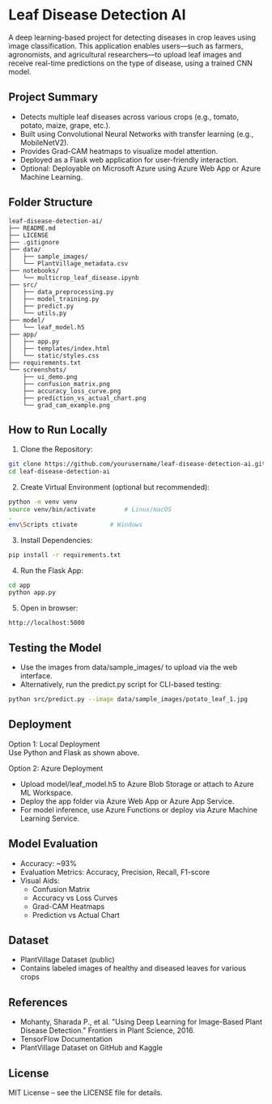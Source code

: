 # Leaf Disease Detection AI

A deep learning-based project for detecting diseases in crop leaves using image classification. This application enables users—such as farmers, agronomists, and agricultural researchers—to upload leaf images and receive real-time predictions on the type of disease, using a trained CNN model.

## Project Summary

- Detects multiple leaf diseases across various crops (e.g., tomato, potato, maize, grape, etc.).
- Built using Convolutional Neural Networks with transfer learning (e.g., MobileNetV2).
- Provides Grad-CAM heatmaps to visualize model attention.
- Deployed as a Flask web application for user-friendly interaction.
- Optional: Deployable on Microsoft Azure using Azure Web App or Azure Machine Learning.

## Folder Structure

```
leaf-disease-detection-ai/
├── README.md  
├── LICENSE  
├── .gitignore  
├── data/  
│   ├── sample_images/  
│   └── PlantVillage_metadata.csv  
├── notebooks/  
│   └── multicrop_leaf_disease.ipynb  
├── src/  
│   ├── data_preprocessing.py  
│   ├── model_training.py  
│   ├── predict.py  
│   └── utils.py  
├── model/  
│   └── leaf_model.h5  
├── app/  
│   ├── app.py  
│   ├── templates/index.html  
│   └── static/styles.css  
├── requirements.txt  
└── screenshots/  
    ├── ui_demo.png  
    ├── confusion_matrix.png  
    ├── accuracy_loss_curve.png  
    ├── prediction_vs_actual_chart.png  
    └── grad_cam_example.png  
```

## How to Run Locally

1. Clone the Repository:

```bash
git clone https://github.com/yourusername/leaf-disease-detection-ai.git
cd leaf-disease-detection-ai
```

2. Create Virtual Environment (optional but recommended):

```bash
python -m venv venv
source venv/bin/activate        # Linux/macOS
.
env\Scripts ctivate         # Windows
```

3. Install Dependencies:

```bash
pip install -r requirements.txt
```

4. Run the Flask App:

```bash
cd app
python app.py
```

5. Open in browser:

```
http://localhost:5000
```

## Testing the Model

- Use the images from data/sample_images/ to upload via the web interface.
- Alternatively, run the predict.py script for CLI-based testing:

```bash
python src/predict.py --image data/sample_images/potato_leaf_1.jpg
```

## Deployment

Option 1: Local Deployment  
Use Python and Flask as shown above.

Option 2: Azure Deployment  
- Upload model/leaf_model.h5 to Azure Blob Storage or attach to Azure ML Workspace.  
- Deploy the app folder via Azure Web App or Azure App Service.  
- For model inference, use Azure Functions or deploy via Azure Machine Learning Service.

## Model Evaluation

- Accuracy: ~93%
- Evaluation Metrics: Accuracy, Precision, Recall, F1-score
- Visual Aids:  
  - Confusion Matrix  
  - Accuracy vs Loss Curves  
  - Grad-CAM Heatmaps  
  - Prediction vs Actual Chart

## Dataset

- PlantVillage Dataset (public)
- Contains labeled images of healthy and diseased leaves for various crops

## References

- Mohanty, Sharada P., et al. "Using Deep Learning for Image-Based Plant Disease Detection." Frontiers in Plant Science, 2016.
- TensorFlow Documentation
- PlantVillage Dataset on GitHub and Kaggle

## License

MIT License – see the LICENSE file for details.